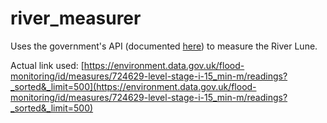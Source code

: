 # river_measurer

Uses the government's API (documented [here](https://environment.data.gov.uk/flood-monitoring/doc/reference)) to measure the River Lune.

Actual link used:
[https://environment.data.gov.uk/flood-monitoring/id/measures/724629-level-stage-i-15_min-m/readings?_sorted&_limit=500](https://environment.data.gov.uk/flood-monitoring/id/measures/724629-level-stage-i-15_min-m/readings?_sorted&_limit=500)